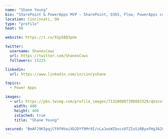 ```yaml
---
name: "Shane Young"
bio: "SharePoint & PowerApps MVP - SharePoint, O365, Flow, PowerApps consulting? @PowerApps911 | Pure Snark? You found it."
location: Cincinnati, OH
type: "profile"
heat: 90

website: https://t.co/91p5BQ3pUe

twitter:
  username: ShanesCows
  url: https://twitter.com/ShanesCows
  followers: 15225

linkedin:
  url: https://www.linkedin.com/in/cincyshane

topics:
  - Power Apps

images:
  - url: https://pbs.twimg.com/profile_images/713100007398883329/qUzvsvQ3_400x400.jpg
    width: 400
    height: 400
    isCached: true
    title: "Shane Young"

secured: "BmAFJ9K5pqjCF0fHVwiXb2DYf9Mr9I/vLaJwxWIbxcs07ZIuSiRByxFHg3A2LMZXrCJeEQeOrVB2EBqMSjtG9NN+PbFkah1Q/CslCWWPSrAbyjFARe9HITvUsQv9PDkE8Ak7acuWUD/A3tNTeHq8HfVFioZzULKQCwluPgiffb21ocqm1wBhl1aGfjhvu2R5fciQ/IxSWBMr2gAx5/YLKcCCZ5AwyFLyoUMn0cyd7jDwwKyFyvJNcs2KPa5FCUJ0oPx0yX4KlQLQTfIshZA1oH6ONaqCv+Ekrd7EHMWA1JBov1J78xKIOnMmwIIkQ3VOnteI+eMo2K0src+dd2UYQA7G0YTKj2CdlB9QZzIDQui/tplfFQ+8n9OHGYLZfUjvPP0ahm5zVq7Udfbl0et/gG9N175Z71M74TEn1NS/Qps=;9pPkKS1o8egmaEGZ2w2ABA=="
---
```


